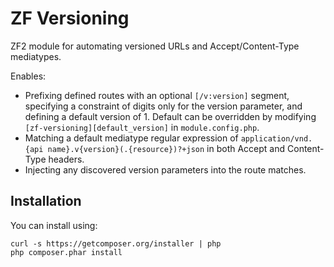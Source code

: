 ZF Versioning
=============

ZF2 module for automating versioned URLs and Accept/Content-Type mediatypes.

Enables:

- Prefixing defined routes with an optional `[/v:version]` segment, specifying a
  constraint of digits only for the version parameter, and defining a default
  version of 1. Default can be overridden by modifying `[zf-versioning][default_version]`
  in `module.config.php`.
- Matching a default mediatype regular expression of `application/vnd.{api
  name}.v{version}(.{resource})?+json` in both Accept and Content-Type headers.
- Injecting any discovered version parameters into the route matches.


Installation
------------

You can install using:

```
curl -s https://getcomposer.org/installer | php
php composer.phar install
```

